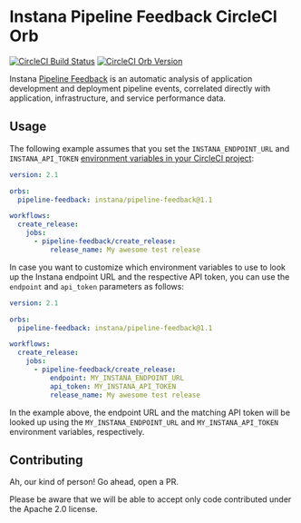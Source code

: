 # Instana Pipeline Feedback CircleCI Orb

[![CircleCI Build Status](https://circleci.com/gh/instana/pipeline-feedback-orb.svg?style=shield "CircleCI Build Status")](https://circleci.com/gh/instana/pipeline-feedback-orb) [![CircleCI Orb Version](https://img.shields.io/badge/endpoint.svg?url=https://badges.circleci.io/orb/instana/pipeline-feedback)](https://circleci.com/orbs/registry/orb/instana/pipeline-feedback)

Instana [Pipeline Feedback](https://www.instana.com/docs/pipeline_feedback/) is an automatic analysis of application development and deployment pipeline events, correlated directly with application, infrastructure, and service performance data.

## Usage

The following example assumes that you set the `INSTANA_ENDPOINT_URL` and `INSTANA_API_TOKEN` [environment variables in your CircleCI project](https://circleci.com/docs/2.0/env-vars/#setting-an-environment-variable-in-a-project):

```yaml
version: 2.1

orbs:
  pipeline-feedback: instana/pipeline-feedback@1.1

workflows:
  create_release:
    jobs:
      - pipeline-feedback/create_release:
          release_name: My awesome test release
```

In case you want to customize which environment variables to use to look up the Instana endpoint URL and the respective API token, you can use the `endpoint` and `api_token` parameters as follows:

```yaml
version: 2.1

orbs:
  pipeline-feedback: instana/pipeline-feedback@1.1

workflows:
  create_release:
    jobs:
      - pipeline-feedback/create_release:
          endpoint: MY_INSTANA_ENDPOINT_URL
          api_token: MY_INSTANA_API_TOKEN
          release_name: My awesome test release
```

In the example above, the endpoint URL and the matching API token will be looked up using the `MY_INSTANA_ENDPOINT_URL` and `MY_INSTANA_API_TOKEN` environment variables, respectively.

## Contributing

Ah, our kind of person!
Go ahead, open a PR.

Please be aware that we will be able to accept only code contributed under the Apache 2.0 license.


